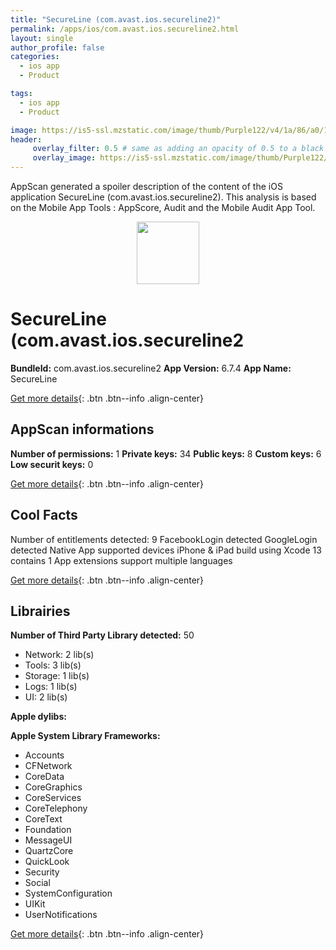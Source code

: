 ```yaml
---
title: "SecureLine (com.avast.ios.secureline2)"
permalink: /apps/ios/com.avast.ios.secureline2.html
layout: single
author_profile: false
categories: 
  - ios app 
  - Product 

tags: 
  - ios app 
  - Product 

image: https://is5-ssl.mzstatic.com/image/thumb/Purple122/v4/1a/86/a0/1a86a0b6-4b7d-54f8-af73-755b0b362d6a/AppIcon-1x_U007emarketing-0-7-0-85-220.png/512x512bb.jpg
header: 
     overlay_filter: 0.5 # same as adding an opacity of 0.5 to a black background
     overlay_image: https://is5-ssl.mzstatic.com/image/thumb/Purple122/v4/1a/86/a0/1a86a0b6-4b7d-54f8-af73-755b0b362d6a/AppIcon-1x_U007emarketing-0-7-0-85-220.png/512x512bb.jpg
---
```

AppScan generated a spoiler description of the content of the iOS application SecureLine (com.avast.ios.secureline2). This analysis is based on the Mobile App Tools : AppScore, Audit and the Mobile Audit App Tool.

  
  
<div style="text-align: center;"><img src="https://is5-ssl.mzstatic.com/image/thumb/Purple122/v4/1a/86/a0/1a86a0b6-4b7d-54f8-af73-755b0b362d6a/AppIcon-1x_U007emarketing-0-7-0-85-220.png/512x512bb.jpg" width="100" height="100"></div>  
  
# SecureLine (com.avast.ios.secureline2

**BundleId:** com.avast.ios.secureline2
**App Version:** 6.7.4
**App Name:** SecureLine


[Get more details](/pricing.html){: .btn .btn--info .align-center}  
  
## AppScan informations 

**Number of permissions:** 1
**Private keys:** 34
**Public keys:** 8
**Custom keys:** 6
**Low securit keys:** 0
  
[Get more details](/pricing.html){: .btn .btn--info .align-center}

## Cool Facts

Number of entitlements detected: 9
FacebookLogin detected
GoogleLogin detected
Native App
supported devices iPhone & iPad
build using Xcode 13
contains 1 App extensions
support multiple languages
  
[Get more details](/pricing.html){: .btn .btn--info .align-center}

## Librairies 
**Number of Third Party Library detected:** 50
- Network: 2 lib(s)
- Tools: 3 lib(s)
- Storage: 1 lib(s)
- Logs: 1 lib(s)
- UI: 2 lib(s)

**Apple dylibs:**


**Apple System Library Frameworks:**
- Accounts
- CFNetwork
- CoreData
- CoreGraphics
- CoreServices
- CoreTelephony
- CoreText
- Foundation
- MessageUI
- QuartzCore
- QuickLook
- Security
- Social
- SystemConfiguration
- UIKit
- UserNotifications


  
[Get more details](/pricing.html){: .btn .btn--info .align-center}


